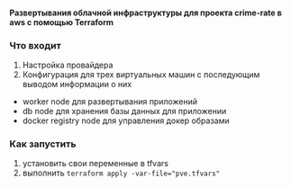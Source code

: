 #### Развертывания облачной инфраструктуры для проекта crime-rate в aws с помощью Terraform
### Что входит
1. Настройка провайдера
2. Конфигурация для трех виртуальных машин с последующим выводом информации о них 
  - worker node для развертывания приложений 
  - db node для хранения базы данных для приложении
  - docker registry node для управления докер образами
### Как запустить
1. установить свои переменные в tfvars
2. выполнить `terraform applу -var-file="pve.tfvars"`
